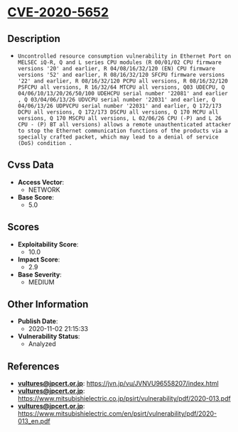 
# [CVE-2020-5652](https://jvn.jp/vu/JVNVU96558207/index.html)

## Description

- `Uncontrolled resource consumption vulnerability in Ethernet Port on MELSEC iQ-R, Q and L series CPU modules (R 00/01/02 CPU firmware versions '20' and earlier, R 04/08/16/32/120 (EN) CPU firmware versions '52' and earlier, R 08/16/32/120 SFCPU firmware versions '22' and earlier, R 08/16/32/120 PCPU all versions, R 08/16/32/120 PSFCPU all versions, R 16/32/64 MTCPU all versions, Q03 UDECPU, Q 04/06/10/13/20/26/50/100 UDEHCPU serial number '22081' and earlier , Q 03/04/06/13/26 UDVCPU serial number '22031' and earlier, Q 04/06/13/26 UDPVCPU serial number '22031' and earlier, Q 172/173 DCPU all versions, Q 172/173 DSCPU all versions, Q 170 MCPU all versions, Q 170 MSCPU all versions, L 02/06/26 CPU (-P) and L 26 CPU - (P) BT all versions) allows a remote unauthenticated attacker to stop the Ethernet communication functions of the products via a specially crafted packet, which may lead to a denial of service (DoS) condition .`

## Cvss Data

- **Access Vector**:
  - NETWORK
- **Base Score**:
  - 5.0

## Scores

- **Exploitability Score**:
  - 10.0
- **Impact Score**:
  - 2.9
- **Base Severity**:
  - MEDIUM

## Other Information

- **Publish Date**:
  - 2020-11-02 21:15:33
- **Vulnerability Status**:
  - Analyzed

## References

- **vultures@jpcert.or.jp**: https://jvn.jp/vu/JVNVU96558207/index.html
- **vultures@jpcert.or.jp**: https://www.mitsubishielectric.co.jp/psirt/vulnerability/pdf/2020-013.pdf
- **vultures@jpcert.or.jp**: https://www.mitsubishielectric.com/en/psirt/vulnerability/pdf/2020-013_en.pdf
